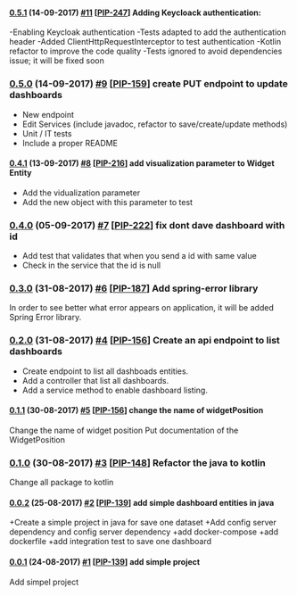 #### [0.5.1](https://bitbucket.pibenchmark.com/projects/HOL/repos/hollywood-service/browse?at=refs%2Ftags%2Fv0.5.1) (14-09-2017) [#11](https://bitbucket.pibenchmark.com/projects/HOL/repos/hollywood-service/pull-requests/11/overview) [[PIP-247](https://jira.pibenchmark.com/browse/PIP-247)] Adding Keycloack authentication:

-Enabling Keycloak authentication
 -Tests adapted to add the authentication header
 -Added ClientHttpRequestInterceptor to test authentication
 -Kotlin refactor to improve the code quality
 -Tests ignored to avoid dependencies issue; it will be fixed soon

### [0.5.0](https://bitbucket.pibenchmark.com/projects/HOL/repos/hollywood-service/browse?at=refs%2Ftags%2Fv0.5.0) (14-09-2017) [#9](https://bitbucket.pibenchmark.com/projects/HOL/repos/hollywood-service/pull-requests/9/overview) [[PIP-159](https://jira.pibenchmark.com/browse/PIP-159)] create PUT endpoint to update dashboards

- New endpoint
- Edit Services (include javadoc, refactor to save/create/update methods)
- Unit / IT tests
- Include a proper README

#### [0.4.1](https://bitbucket.pibenchmark.com/projects/HOL/repos/hollywood-service/browse?at=refs%2Ftags%2Fv0.4.1) (13-09-2017) [#8](https://bitbucket.pibenchmark.com/projects/HOL/repos/hollywood-service/pull-requests/8/overview) [[PIP-216](https://jira.pibenchmark.com/browse/PIP-216)] add visualization parameter to Widget Entity

* Add the vidualization parameter
* Add the new object with this parameter to test

### [0.4.0](https://bitbucket.pibenchmark.com/projects/HOL/repos/hollywood-service/browse?at=refs%2Ftags%2Fv0.4.0) (05-09-2017) [#7](https://bitbucket.pibenchmark.com/projects/HOL/repos/hollywood-service/pull-requests/7/overview) [[PIP-222](https://jira.pibenchmark.com/browse/PIP-222)] fix dont dave dashboard with id

+ Add test that validates that when you send a id with same value
+ Check in the service that the id is null

### [0.3.0](https://bitbucket.pibenchmark.com/projects/HOL/repos/hollywood-service/browse?at=refs%2Ftags%2Fv0.3.0) (31-08-2017) [#6](https://bitbucket.pibenchmark.com/projects/HOL/repos/hollywood-service/pull-requests/6/overview) [[PIP-187](https://jira.pibenchmark.com/browse/PIP-187)] Add spring-error library

In order to see better what error appears on application, it will be added Spring Error library.

### [0.2.0](https://bitbucket.pibenchmark.com/projects/HOL/repos/hollywood-service/browse?at=refs%2Ftags%2Fv0.2.0) (31-08-2017) [#4](https://bitbucket.pibenchmark.com/projects/HOL/repos/hollywood-service/pull-requests/4/overview) [[PIP-156](https://jira.pibenchmark.com/browse/PIP-156)] Create an api endpoint to list dashboards

* Create endpoint to list all dashboads entities.
* Add a controller that list all dashboards.
* Add a service method to enable dashboard listing.

#### [0.1.1](https://bitbucket.pibenchmark.com/projects/HOL/repos/hollywood-service/browse?at=refs%2Ftags%2Fv0.1.1) (30-08-2017) [#5](https://bitbucket.pibenchmark.com/projects/HOL/repos/hollywood-service/pull-requests/5/overview) [[PIP-156](https://jira.pibenchmark.com/browse/PIP-156)] change the name of widgetPosition

Change the name of widget position
Put documentation of the  WidgetPosition

### [0.1.0](https://bitbucket.pibenchmark.com/projects/HOL/repos/hollywood-service/browse?at=refs%2Ftags%2Fv0.1.0) (30-08-2017) [#3](https://bitbucket.pibenchmark.com/projects/HOL/repos/hollywood-service/pull-requests/3/overview) [[PIP-148](https://jira.pibenchmark.com/browse/PIP-148)] Refactor  the  java to kotlin

Change all package to kotlin

#### [0.0.2](https://bitbucket.pibenchmark.com/projects/HOL/repos/hollywood-service/browse?at=refs%2Ftags%2Fv0.0.2) (25-08-2017) [#2](https://bitbucket.pibenchmark.com/projects/HOL/repos/hollywood-service/pull-requests/2/overview) [[PIP-139](https://jira.pibenchmark.com/browse/PIP-139)] add simple dashboard entities in java

+Create a simple project in java for save one dataset
+Add config server dependency and config server dependency
+add docker-compose
+add dockerfile
+add integration test to save one dashboard

#### [0.0.1](https://bitbucket.pibenchmark.com/projects/HOL/repos/hollywood-service/browse?at=refs%2Ftags%2Fv0.0.1) (24-08-2017) [#1](https://bitbucket.pibenchmark.com/projects/HOL/repos/hollywood-service/pull-requests/1/overview) [[PIP-139](https://jira.pibenchmark.com/browse/PIP-139)] add simple project

Add simpel project

